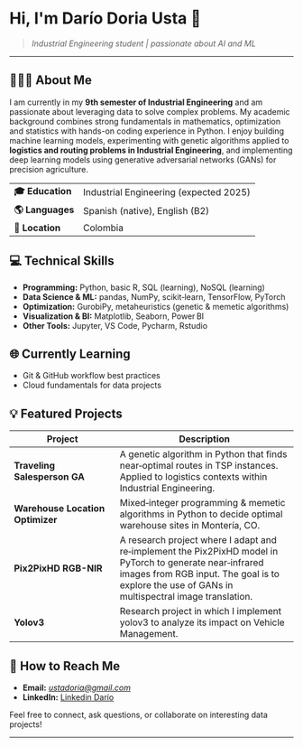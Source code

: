 # Hi, I'm **Darío Doria Usta** 👋

> *Industrial Engineering student | passionate about AI and ML*

---

## 🧑🏻‍💻 About Me

I am currently in my **9th semester of Industrial Engineering** and am passionate about leveraging data to solve complex problems. My academic background combines strong fundamentals in mathematics, optimization and statistics with hands-on coding experience in Python. I enjoy building machine learning models, experimenting with genetic algorithms applied to **logistics and routing problems in Industrial Engineering**, and implementing deep learning models using generative adversarial networks (GANs) for precision agriculture.

| | |
|---|---|
| **🎓 Education** | Industrial Engineering (expected 2025) |
| **🌎 Languages** | Spanish (native), English (B2) |
| **📌 Location** | Colombia|

## 💻 Technical Skills 

- **Programming:** Python, basic R, SQL (learning), NoSQL (learning)
- **Data Science & ML:** pandas, NumPy, scikit‑learn, TensorFlow, PyTorch
- **Optimization:** GurobiPy, metaheuristics (genetic & memetic algorithms)
- **Visualization & BI:** Matplotlib, Seaborn, Power BI
- **Other Tools:** Jupyter, VS Code, Pycharm, Rstudio

## 🌐 Currently Learning

- Git & GitHub workflow best practices
- Cloud fundamentals for data projects

## 💡 Featured Projects

| Project | Description |
|---------|-------------|
| **Traveling Salesperson GA** | A genetic algorithm in Python that finds near‑optimal routes in TSP instances. Applied to logistics contexts within Industrial Engineering. |
| **Warehouse Location Optimizer** | Mixed‑integer programming & memetic algorithms in Python to decide optimal warehouse sites in Montería, CO. |
| **Pix2PixHD RGB-NIR** | A research project where I adapt and re‑implement the Pix2PixHD model in PyTorch to generate near‑infrared images from RGB input. The goal is to explore the use of GANs in multispectral image translation. |
| **Yolov3** | Research project in which I implement yolov3 to analyze its impact on Vehicle Management. |

<!-- Add more project links or pin them on your GitHub profile -->

## 📲 How to Reach Me

- **Email:** *ustadoria@gmail.com*  
- **LinkedIn:** [Linkedin Darío](https://www.linkedin.com/in/dario-doria-b547a3277)  


Feel free to connect, ask questions, or collaborate on interesting data projects!

---

